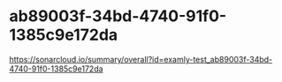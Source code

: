 # ab89003f-34bd-4740-91f0-1385c9e172da
https://sonarcloud.io/summary/overall?id=examly-test_ab89003f-34bd-4740-91f0-1385c9e172da
